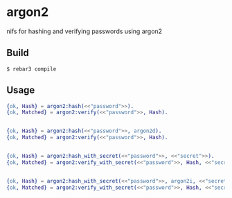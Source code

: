 # argon2

nifs for hashing and verifying passwords using argon2

## Build

    $ rebar3 compile

## Usage

```erlang
{ok, Hash} = argon2:hash(<<"password">>).
{ok, Matched} = argon2:verify(<<"password">>, Hash).


{ok, Hash} = argon2:hash(<<"password">>, argon2d).
{ok, Matched} = argon2:verify(<<"password">>, Hash).


{ok, Hash} = argon2:hash_with_secret(<<"password">>, <<"secret">>).
{ok, Matched} = argon2:verify_with_secret(<<"password">>, Hash, <<"secret">>).


{ok, Hash} = argon2:hash_with_secret(<<"password">>, argon2i, <<"secret">>).
{ok, Matched} = argon2:verify_with_secret(<<"password">>, Hash, <<"secret">>).
```
